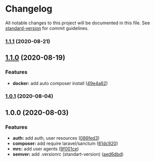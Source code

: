 # Changelog

All notable changes to this project will be documented in this file. See [standard-version](https://github.com/conventional-changelog/standard-version) for commit guidelines.

### [1.1.1](https://github.com/darkjinnee/template-laravel/compare/v1.1.0...v1.1.1) (2020-08-21)

## [1.1.0](https://github.com/darkjinnee/template-laravel/compare/v1.0.1...v1.1.0) (2020-08-19)


### Features

* **docker:** add auto composer install ([49e4a62](https://github.com/darkjinnee/template-laravel/commit/49e4a62a5dfebc06c555b0d5906a07fa186f9040))

### [1.0.1](https://github.com/darkjinnee/template-laravel/compare/v1.0.0...v1.0.1) (2020-08-04)

## 1.0.0 (2020-08-03)


### Features

* **auth:** add auth, user resources ([086fed3](https://github.com/darkjinnee/template-laravel/commit/086fed34e55ab113d04ef44d2672179a0b22f87c))
* **composer:** add require laravel/sanctum ([61dc920](https://github.com/darkjinnee/template-laravel/commit/61dc92041bb45b56d1b4eab95b044be9c0656dbc))
* **mrc:** add user agents ([9f001ce](https://github.com/darkjinnee/template-laravel/commit/9f001cea0d881c85f38f377ceb769d6e8a36e1da))
* **semver:** add .versionrc (standart-version) ([aed6dbd](https://github.com/darkjinnee/template-laravel/commit/aed6dbd69ba73b0692e663b3c24ff5b68fdf5200))
